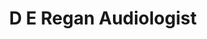 ---
title: "D E Regan Audiologist"
url: /arroyo-grande/d-e-regan-audiologist/
shop: hearing aids
---